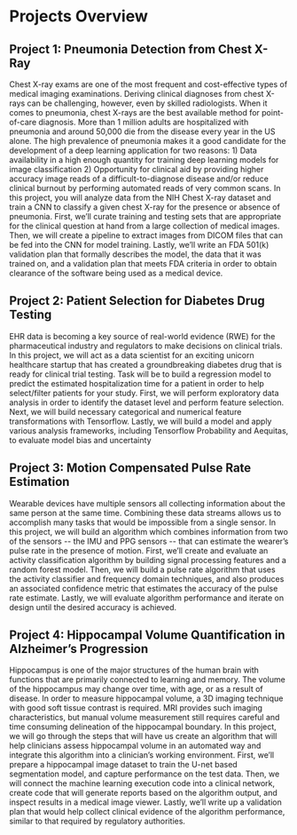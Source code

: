 # Projects Overview
## Project 1: Pneumonia Detection from Chest X-Ray
Chest X-ray exams are one of the most frequent and cost-effective
types of medical imaging examinations. Deriving clinical diagnoses
from chest X-rays can be challenging, however, even by skilled
radiologists. When it comes to pneumonia, chest X-rays are the best 
available method for point-of-care diagnosis. More than 1 million
adults are hospitalized with pneumonia and around 50,000 die
from the disease every year in the US alone. The high prevalence
of pneumonia makes it a good candidate for the development of a
deep learning application for two reasons: 1) Data availability in a
high enough quantity for training deep learning models for image
classification 2) Opportunity for clinical aid by providing higher
accuracy image reads of a difficult-to-diagnose disease and/or reduce
clinical burnout by performing automated reads of very common
scans. In this project, you will analyze data from the NIH Chest
X-ray dataset and train a CNN to classify a given chest X-ray for the
presence or absence of pneumonia. First, we’ll curate training and
testing sets that are appropriate for the clinical question at hand from
a large collection of medical images. Then, we will create a pipeline
to extract images from DICOM files that can be fed into the CNN for
model training. Lastly, we’ll write an FDA 501(k) validation plan that
formally describes the model, the data that it was trained on, and a
validation plan that meets FDA criteria in order to obtain clearance of
the software being used as a medical device.

## Project 2: Patient Selection for Diabetes Drug Testing
EHR data is becoming a key source of real-world evidence (RWE)
for the pharmaceutical industry and regulators to make decisions
on clinical trials. In this project, we will act as a data scientist
for an exciting unicorn healthcare startup that has created a
groundbreaking diabetes drug that is ready for clinical trial testing.
Task will be to build a regression model to predict the estimated
hospitalization time for a patient in order to help select/filter
patients for your study. First, we will perform exploratory data
analysis in order to identify the dataset level and perform feature
selection. Next, we will build necessary categorical and numerical
feature transformations with Tensorflow. Lastly, we will build a
model and apply various analysis frameworks, including Tensorflow
Probability and Aequitas, to evaluate model bias and uncertainty

## Project 3: Motion Compensated Pulse Rate Estimation
Wearable devices have multiple sensors all collecting information
about the same person at the same time. Combining these
data streams allows us to accomplish many tasks that would be
impossible from a single sensor. In this project, we will build an
algorithm which combines information from two of the sensors
 -- the IMU and PPG sensors -- that
can estimate the wearer’s pulse rate in the presence of motion.
First, we’ll create and evaluate an activity classification algorithm
by building signal processing features and a random forest model.
Then, we will build a pulse rate algorithm that uses the activity
classifier and frequency domain techniques, and also produces
an associated confidence metric that estimates the accuracy
of the pulse rate estimate. Lastly, we will evaluate algorithm
performance and iterate on design until the desired accuracy is
achieved.

## Project 4: Hippocampal Volume Quantification in Alzheimer’s Progression
Hippocampus is one of the major structures of the human brain
with functions that are primarily connected to learning and memory.
The volume of the hippocampus may change over time, with age,
or as a result of disease. In order to measure hippocampal volume,
a 3D imaging technique with good soft tissue contrast is required.
MRI provides such imaging characteristics, but manual volume
measurement still requires careful and time consuming delineation
of the hippocampal boundary. In this project, we will go through
the steps that will have us create an algorithm that will help
clinicians assess hippocampal volume in an automated way and
integrate this algorithm into a clinician’s working environment. First,
we’ll prepare a hippocampal image dataset to train the U-net based
segmentation model, and capture performance on the test data.
Then, we will connect the machine learning execution code into a
clinical network, create code that will generate reports based on
the algorithm output, and inspect results in a medical image viewer.
Lastly, we’ll write up a validation plan that would help collect clinical
evidence of the algorithm performance, similar to that required by
regulatory authorities.
